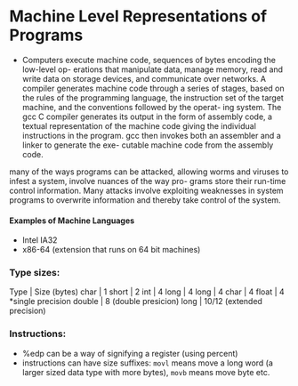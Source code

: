 # Machine Level Representations of Programs

- Computers execute machine code, sequences of bytes encoding the low-level op-
  erations that manipulate data, manage memory, read and write data on storage
  devices, and communicate over networks. A compiler generates machine code
  through a series of stages, based on the rules of the programming language, the
  instruction set of the target machine, and the conventions followed by the operat-
  ing system. The gcc C compiler generates its output in the form of assembly code,
  a textual representation of the machine code giving the individual instructions in
  the program. gcc then invokes both an assembler and a linker to generate the exe-
  cutable machine code from the assembly code.

many of the ways programs can be attacked,
allowing worms and viruses to infest a system, involve nuances of the way pro-
grams store their run-time control information. Many attacks involve exploiting
weaknesses in system programs to overwrite information and thereby take control
of the system.

#### Examples of Machine Languages

- Intel IA32
- x86-64 (extension that runs on 64 bit machines)

### Type sizes:

Type | Size (bytes)
char | 1
short | 2
int | 4
long | 4
long | 4
char | 4
float | 4 *single precision
double | 8 (double presicion)
long | 10/12 (extended precision)

### Instructions:
- %edp can be a way of signifying a register (using percent)
- instructions can have size suffixes: `movl` means move a long word (a larger sized data type with more bytes), `movb` means move byte etc.
